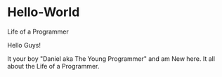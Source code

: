 # Hello-World
Life of a Programmer

Hello Guys!

It your boy "Daniel aka The Young Programmer" 
and am New here. 
It all about the Life of a Programmer. 
